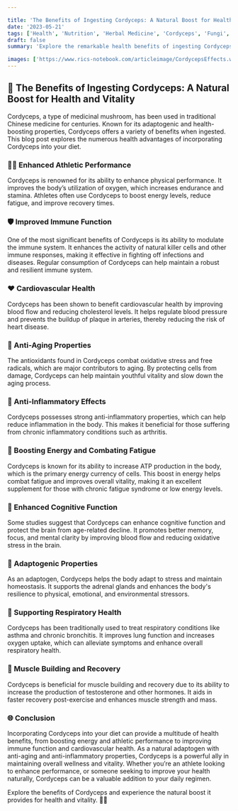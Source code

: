 ```yaml
---

title: 'The Benefits of Ingesting Cordyceps: A Natural Boost for Health and Vitality'
date: '2023-05-21'
tags: ['Health', 'Nutrition', 'Herbal Medicine', 'Cordyceps', 'Fungi', 'Mycology', 'Wellness']
draft: false
summary: 'Explore the remarkable health benefits of ingesting Cordyceps. Learn how this powerful fungus can boost your energy, improve immunity, enhance athletic performance, and more.'

images: ['https://www.rics-notebook.com/articleimage/CordycepsEffects.webp']
---
```


## 🌿 The Benefits of Ingesting Cordyceps: A Natural Boost for Health and Vitality

Cordyceps, a type of medicinal mushroom, has been used in traditional Chinese medicine for centuries. Known for its adaptogenic and health-boosting properties, Cordyceps offers a variety of benefits when ingested. This blog post explores the numerous health advantages of incorporating Cordyceps into your diet.

### 🏃‍♂️ Enhanced Athletic Performance

Cordyceps is renowned for its ability to enhance physical performance. It improves the body’s utilization of oxygen, which increases endurance and stamina. Athletes often use Cordyceps to boost energy levels, reduce fatigue, and improve recovery times.

### 🛡️ Improved Immune Function

One of the most significant benefits of Cordyceps is its ability to modulate the immune system. It enhances the activity of natural killer cells and other immune responses, making it effective in fighting off infections and diseases. Regular consumption of Cordyceps can help maintain a robust and resilient immune system.

### ❤️ Cardiovascular Health

Cordyceps has been shown to benefit cardiovascular health by improving blood flow and reducing cholesterol levels. It helps regulate blood pressure and prevents the buildup of plaque in arteries, thereby reducing the risk of heart disease.

### 🌟 Anti-Aging Properties

The antioxidants found in Cordyceps combat oxidative stress and free radicals, which are major contributors to aging. By protecting cells from damage, Cordyceps can help maintain youthful vitality and slow down the aging process.

### 💊 Anti-Inflammatory Effects

Cordyceps possesses strong anti-inflammatory properties, which can help reduce inflammation in the body. This makes it beneficial for those suffering from chronic inflammatory conditions such as arthritis.

### 🍄 Boosting Energy and Combating Fatigue

Cordyceps is known for its ability to increase ATP production in the body, which is the primary energy currency of cells. This boost in energy helps combat fatigue and improves overall vitality, making it an excellent supplement for those with chronic fatigue syndrome or low energy levels.

### 🧠 Enhanced Cognitive Function

Some studies suggest that Cordyceps can enhance cognitive function and protect the brain from age-related decline. It promotes better memory, focus, and mental clarity by improving blood flow and reducing oxidative stress in the brain.

### 🌿 Adaptogenic Properties

As an adaptogen, Cordyceps helps the body adapt to stress and maintain homeostasis. It supports the adrenal glands and enhances the body's resilience to physical, emotional, and environmental stressors.

### 🧬 Supporting Respiratory Health

Cordyceps has been traditionally used to treat respiratory conditions like asthma and chronic bronchitis. It improves lung function and increases oxygen uptake, which can alleviate symptoms and enhance overall respiratory health.

### 💪 Muscle Building and Recovery

Cordyceps is beneficial for muscle building and recovery due to its ability to increase the production of testosterone and other hormones. It aids in faster recovery post-exercise and enhances muscle strength and mass.

### 🌐 Conclusion

Incorporating Cordyceps into your diet can provide a multitude of health benefits, from boosting energy and athletic performance to improving immune function and cardiovascular health. As a natural adaptogen with anti-aging and anti-inflammatory properties, Cordyceps is a powerful ally in maintaining overall wellness and vitality. Whether you’re an athlete looking to enhance performance, or someone seeking to improve your health naturally, Cordyceps can be a valuable addition to your daily regimen.

Explore the benefits of Cordyceps and experience the natural boost it provides for health and vitality. 🌿🍄

